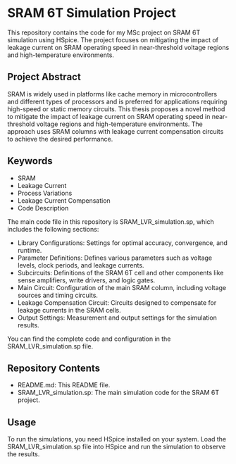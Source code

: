 # SRAM 6T Simulation Project

This repository contains the code for my MSc project on SRAM 6T simulation using HSpice. The project focuses on mitigating the impact of leakage current on SRAM operating speed in near-threshold voltage regions and high-temperature environments.

## Project Abstract
SRAM is widely used in platforms like cache memory in microcontrollers and different types of processors and is preferred for applications requiring high-speed or static memory circuits. This thesis proposes a novel method to mitigate the impact of leakage current on SRAM operating speed in near-threshold voltage regions and high-temperature environments. The approach uses SRAM columns with leakage current compensation circuits to achieve the desired performance.

## Keywords
- SRAM
- Leakage Current
- Process Variations
- Leakage Current Compensation
- Code Description

The main code file in this repository is SRAM_LVR_simulation.sp, which includes the following sections:

- Library Configurations: Settings for optimal accuracy, convergence, and runtime.
- Parameter Definitions: Defines various parameters such as voltage levels, clock periods, and leakage currents.
- Subcircuits: Definitions of the SRAM 6T cell and other components like sense amplifiers, write drivers, and logic gates.
- Main Circuit: Configuration of the main SRAM column, including voltage sources and timing circuits.
- Leakage Compensation Circuit: Circuits designed to compensate for leakage currents in the SRAM cells.
- Output Settings: Measurement and output settings for the simulation results.

You can find the complete code and configuration in the SRAM_LVR_simulation.sp file.

## Repository Contents
- README.md: This README file.
- SRAM_LVR_simulation.sp: The main simulation code for the SRAM 6T project.

## Usage

To run the simulations, you need HSpice installed on your system. Load the SRAM_LVR_simulation.sp file into HSpice and run the simulation to observe the results.
